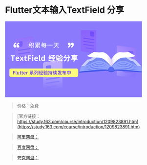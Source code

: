 # Flutter文本输入TextField 分享

![img](../../../assets/study163/free/76cf8ae6beb84092a9a855992c64f736.png)

> 价格：免费

> [官方链接：https://study.163.com/course/introduction/1209823891.htm](https://study.163.com/course/introduction/1209823891.htm)

> [阿里网盘：]()

> [百度网盘：]()

> [夸克网盘：]()

